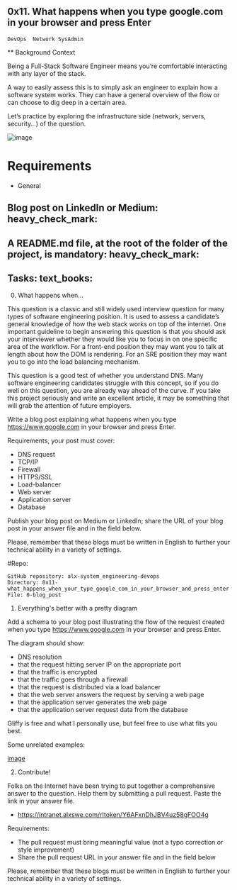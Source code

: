 ## 0x11. What happens when you type google.com in your browser and press Enter
	DevOps	Network	SysAdmin

** Background Context

Being a Full-Stack Software Engineer means you’re comfortable interacting with any layer of the stack.

A way to easily assess this is to simply ask an engineer to explain how a software system works. They can have a general overview of the flow or can choose to dig deep in a certain area.

Let’s practice by exploring the infrastructure side (network, servers, security…) of the question.

![image](https://s3.amazonaws.com/intranet-projects-files/holbertonschool-sysadmin_devops/298/aJPw3mw.jpg)

# Requirements
+ General
## Blog post on LinkedIn or Medium: heavy_check_mark: 
## A README.md file, at the root of the folder of the project, is mandatory: heavy_check_mark:

## Tasks: text_books:
0. What happens when...

This question is a classic and still widely used interview question for many types of software engineering position. It is used to assess a candidate’s general knowledge of how the web stack works on top of the internet. One important guideline to begin answering this question is that you should ask your interviewer whether they would like you to focus in on one specific area of the workflow. For a front-end position they may want you to talk at length about how the DOM is rendering. For an SRE position they may want you to go into the load balancing mechanism.

This question is a good test of whether you understand DNS. Many software engineering candidates struggle with this concept, so if you do well on this question, you are already way ahead of the curve. If you take this project seriously and write an excellent article, it may be something that will grab the attention of future employers.

Write a blog post explaining what happens when you type https://www.google.com in your browser and press Enter.

Requirements, your post must cover:

+ DNS request
+ TCP/IP
+ Firewall
+ HTTPS/SSL
+ Load-balancer
+ Web server
+ Application server
+ Database

Publish your blog post on Medium or LinkedIn; share the URL of your blog post in your answer file and in the field below.

Please, remember that these blogs must be written in English to further your technical ability in a variety of settings.

#Repo:

	GitHub repository: alx-system_engineering-devops
	Directory: 0x11-what_happens_when_your_type_google_com_in_your_browser_and_press_enter
	File: 0-blog_post


1. Everything's better with a pretty diagram

Add a schema to your blog post illustrating the flow of the request created when you type https://www.google.com in your browser and press Enter.

The diagram should show:

+ DNS resolution
+ that the request hitting server IP on the appropriate port
+ that the traffic is encrypted
+ that the traffic goes through a firewall
+ that the request is distributed via a load balancer
+ that the web server answers the request by serving a web page
+ that the application server generates the web page
+ that the application server request data from the database


Gliffy is free and what I personally use, but feel free to use what fits you best.

Some unrelated examples:


[image](http://i.imgur.com/i9ivkdo.png)

2. Contribute!

Folks on the Internet have been trying to put together a comprehensive answer to the question. Help them by submitting a pull request. Paste the link in your answer file.

+ https://intranet.alxswe.com/rltoken/Y6AFxnDhJBV4uz58gFOO4g

Requirements:

+ The pull request must bring meaningful value (not a typo correction or style improvement)
+ Share the pull request URL in your answer file and in the field below

Please, remember that these blogs must be written in English to further your technical ability in a variety of settings.

